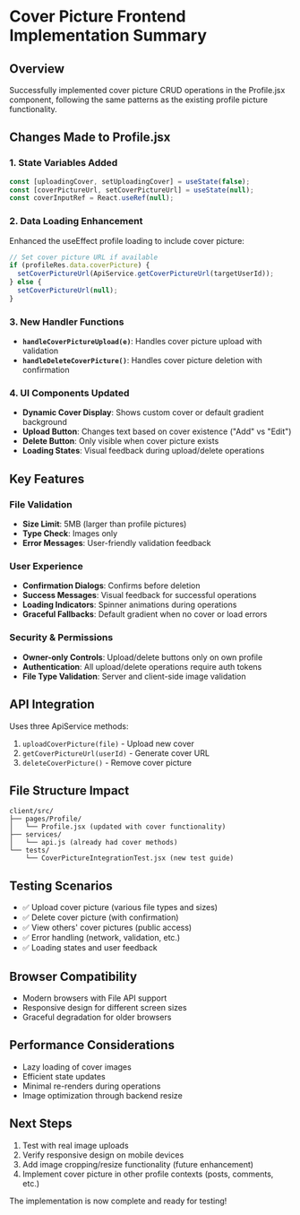 # Cover Picture Frontend Implementation Summary

## Overview

Successfully implemented cover picture CRUD operations in the Profile.jsx component, following the same patterns as the existing profile picture functionality.

## Changes Made to Profile.jsx

### 1. State Variables Added

```jsx
const [uploadingCover, setUploadingCover] = useState(false);
const [coverPictureUrl, setCoverPictureUrl] = useState(null);
const coverInputRef = React.useRef(null);
```

### 2. Data Loading Enhancement

Enhanced the useEffect profile loading to include cover picture:

```jsx
// Set cover picture URL if available
if (profileRes.data.coverPicture) {
  setCoverPictureUrl(ApiService.getCoverPictureUrl(targetUserId));
} else {
  setCoverPictureUrl(null);
}
```

### 3. New Handler Functions

- **`handleCoverPictureUpload(e)`**: Handles cover picture upload with validation
- **`handleDeleteCoverPicture()`**: Handles cover picture deletion with confirmation

### 4. UI Components Updated

- **Dynamic Cover Display**: Shows custom cover or default gradient background
- **Upload Button**: Changes text based on cover existence ("Add" vs "Edit")
- **Delete Button**: Only visible when cover picture exists
- **Loading States**: Visual feedback during upload/delete operations

## Key Features

### File Validation

- **Size Limit**: 5MB (larger than profile pictures)
- **Type Check**: Images only
- **Error Messages**: User-friendly validation feedback

### User Experience

- **Confirmation Dialogs**: Confirms before deletion
- **Success Messages**: Visual feedback for successful operations
- **Loading Indicators**: Spinner animations during operations
- **Graceful Fallbacks**: Default gradient when no cover or load errors

### Security & Permissions

- **Owner-only Controls**: Upload/delete buttons only on own profile
- **Authentication**: All upload/delete operations require auth tokens
- **File Type Validation**: Server and client-side image validation

## API Integration

Uses three ApiService methods:

1. `uploadCoverPicture(file)` - Upload new cover
2. `getCoverPictureUrl(userId)` - Generate cover URL
3. `deleteCoverPicture()` - Remove cover picture

## File Structure Impact

```
client/src/
├── pages/Profile/
│   └── Profile.jsx (updated with cover functionality)
├── services/
│   └── api.js (already had cover methods)
└── tests/
    └── CoverPictureIntegrationTest.jsx (new test guide)
```

## Testing Scenarios

- ✅ Upload cover picture (various file types and sizes)
- ✅ Delete cover picture (with confirmation)
- ✅ View others' cover pictures (public access)
- ✅ Error handling (network, validation, etc.)
- ✅ Loading states and user feedback

## Browser Compatibility

- Modern browsers with File API support
- Responsive design for different screen sizes
- Graceful degradation for older browsers

## Performance Considerations

- Lazy loading of cover images
- Efficient state updates
- Minimal re-renders during operations
- Image optimization through backend resize

## Next Steps

1. Test with real image uploads
2. Verify responsive design on mobile devices
3. Add image cropping/resize functionality (future enhancement)
4. Implement cover picture in other profile contexts (posts, comments, etc.)

The implementation is now complete and ready for testing!
